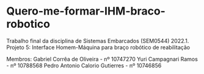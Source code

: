 # Quero-me-formar-IHM-braco-robotico
Trabalho final da disciplina de Sistemas Embarcados (SEM0544) 2022.1.
Projeto 5: Interface Homem-Máquina para braço robótico de reabilitação

Membros:
Gabriel Corrêa de Oliveira - nº 10747270
Yuri Campagnari Ramos - nº 10788568
Pedro Antonio Calorio Gutierres - nº 10746856
